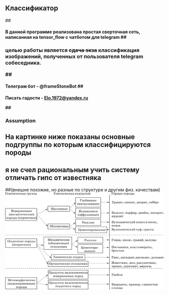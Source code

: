 ## Классификатор 
##<h4> В данной программе реализована простая сверточная сеть, написанная на tensor_flow с чатботом для telegram
##<h3> целью работы является ~~сдача экза~~ классификация изображений, полученных от пользователя telegram собеседника.

##<h4>Телеграм бот - @frameStoneBot
##<h4>Писать гадости - Elo.1972@yandex.ru

##<H3>Assumption </H3>
## На картинке ниже показаны основные подгруппы по которым классифицируются породы 
## я не счел рациональным учить систему отличать гипс от известняка
##(внешне похожие, но разные по структуре и другим физ. качествам)
![классификация.png](классификация.png)

